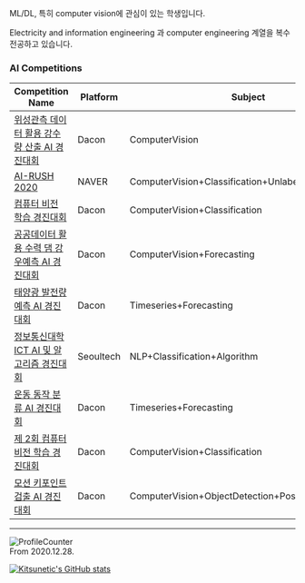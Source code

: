 ML/DL, 특히 computer vision에 관심이 있는 학생입니다.

Electricity and information engineering 과 computer engineering 계열을 복수전공하고 있습니다.

### AI Competitions

|Competition Name|Platform|Subject|Date|Rank|
|---|---|---|---|---|
|[위성관측 데이터 활용 강수량 산출 AI 경진대회](https://dacon.io/competitions/official/235591)|Dacon|ComputerVision|20.04~20.05|72/213,33%|
|[AI-RUSH 2020](https://campaign.naver.com/airush/)|NAVER|ComputerVision+Classification+Unlabeled+Imbalanced|20.07~20.07|37/100,37%|
|[컴퓨터 비전 학습 경진대회](https://dacon.io/competitions/official/235626)|Dacon|ComputerVision+Classification|20.08~20.09|11/356,3%|
|[공공데이터 활용 수력 댐 강우예측 AI 경진대회](https://dacon.io/competitions/official/235646)|Dacon|ComputerVision+Forecasting|20.10~20.11|39/132,29%|
|[태양광 발전량 예측 AI 경진대회](https://dacon.io/competitions/official/235680)|Dacon|Timeseries+Forecasting|20.12~21.01|94/461,20%|
|[정보통신대학 ICT AI 및 알고리즘 경진대회](https://programmers.co.kr/competitions/747/2021-seoultech-cse-challenge)|Seoultech|NLP+Classification+Algorithm|21.01~21.01|1/?,우승|
|[운동 동작 분류 AI 경진대회](https://dacon.io/competitions/official/235689)|Dacon|Timeseries+Forecasting|21.01~21.02|21/336,6%|
|[제 2회 컴퓨터 비전 학습 경진대회](https://dacon.io/competitions/official/235697)|Dacon|ComputerVision+Classification|21.01~21.03|30/216,13%|
|[모션 키포인트 검출 AI 경진대회](https://dacon.io/competitions/official/235701)|Dacon|ComputerVision+ObjectDetection+PoseEstimation|21.02~21.04|1/156,우승|

---

![ProfileCounter](https://komarev.com/ghpvc/?username=kitsunetic&color=green)  
From 2020.12.28.

[![Kitsunetic's GitHub stats](https://github-readme-stats.vercel.app/api?username=kitsunetic&count_private=false)](https://github.com/anuraghazra/github-readme-stats)
